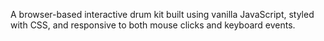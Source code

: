 A browser-based interactive drum kit built using vanilla JavaScript, styled with CSS, and responsive to both mouse clicks and keyboard events.
